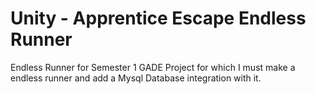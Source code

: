 # Unity - Apprentice Escape Endless Runner
Endless Runner for Semester 1 GADE Project for which I must make a endless runner and add a Mysql Database integration with it.
